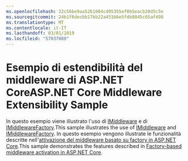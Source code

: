 ```yaml
---
ms.openlocfilehash: 32c56be9aa5261004cd95355ef0b5eacb20d5c5e
ms.sourcegitcommit: 24b1f6decbb17bb22a45166e5fdb0845c65af498
ms.translationtype: MT
ms.contentlocale: it-IT
ms.lasthandoff: 03/01/2019
ms.locfileid: "57037888"
---
```

# <a name="aspnet-core-middleware-extensibility-sample"></a><span data-ttu-id="db6f0-101">Esempio di estendibilità del middleware di ASP.NET Core</span><span class="sxs-lookup"><span data-stu-id="db6f0-101">ASP.NET Core Middleware Extensibility Sample</span></span>

<span data-ttu-id="db6f0-102">In questo esempio viene illustrato l'uso di [IMiddleware](https://docs.microsoft.com/dotnet/api/microsoft.aspnetcore.http.imiddleware) e di [IMiddlewareFactory](https://docs.microsoft.com/dotnet/api/microsoft.aspnetcore.http.imiddlewarefactory).</span><span class="sxs-lookup"><span data-stu-id="db6f0-102">This sample illustrates the use of [IMiddleware](https://docs.microsoft.com/dotnet/api/microsoft.aspnetcore.http.imiddleware) and [IMiddlewareFactory](https://docs.microsoft.com/dotnet/api/microsoft.aspnetcore.http.imiddlewarefactory).</span></span> <span data-ttu-id="db6f0-103">In questo esempio vengono illustrate le funzionalità descritte nell'[attivazione del middleware basato su factory in ASP.NET Core](https://docs.microsoft.com/aspnet/core/fundamentals/middleware/middleware-extensibility).</span><span class="sxs-lookup"><span data-stu-id="db6f0-103">This sample demonstrates the features described in [Factory-based middleware activation in ASP.NET Core](https://docs.microsoft.com/aspnet/core/fundamentals/middleware/middleware-extensibility).</span></span>
